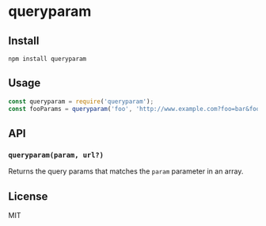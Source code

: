 # queryparam

## Install

```
npm install queryparam
```

## Usage

```js
const queryparam = require('queryparam');
const fooParams = queryparam('foo', 'http://www.example.com?foo=bar&foo=baz'); // [ 'bar', 'baz' ]
```

## API

### `queryparam(param, url?)`

Returns the query params that matches the `param` parameter in an array.

## License

MIT
